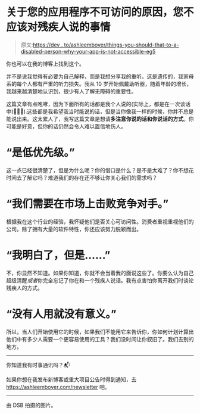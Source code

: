 # 关于您的应用程序不可访问的原因，您不应该对残疾人说的事情

> 原文:[https://dev . to/ashleemboyer/things-you-should-that-to-a-disabled-person-why-your-app-is-not-accessible-eg5](https://dev.to/ashleemboyer/things-you-shouldn-t-say-to-a-disabled-person-about-why-your-app-isn-t-accessible-eg5)

你也可以在我的博客上找到这个。

并不是说我觉得有必要为自己解释，而是我想分享我的重听。这是遗传的，我家母系的每个人都有严重的听力损失。我从 10 岁开始佩戴助听器，随着年龄的增长，我越来越清楚地认识到，很少有人了解无障碍的重要性。

这篇文章有点咆哮，因为下面所有的话都是我个人说的(实际上，都是在一次谈话中)🤦🏼‍♀️).这些都是我希望我当时能说的话，但是当你像我一样的时候，你并不总是能说出来。这太累人了，我写这篇文章是想请**多注意你说的话和你说话的方式**。你可能是好意，但你的话仍然会令人难以置信地伤人。

# [](#its-low-priority)“是低优先级。”

这一点已经很清楚了，但是为什么呢？你的借口是什么？是不是太难了？你不想花时间去了解它吗？难道我们的存在还不够让你关心我们的需求吗？

# [](#we-need-to-beat-competitors-to-market)“我们需要在市场上击败竞争对手。”

根据我在这个行业的经验，我怀疑他们是否关心可访问性。消费者重视重视他们的公司。除了拥有大量的软件特性，你还应该努力脱颖而出。

# [](#i-get-it-but)“我明白了，但是……”

不，你显然不知道。如果你知道，你就不会当着我的面说这些了。你要么认为自己超级清醒*或者*你完全忘记了你在和一个残疾人说话。我有点害怕你离开我们时谈论残疾人的方式。

# [](#theres-no-point-if-no-one-is-using-it)“没有人用就没有意义。”

所以，当人们开始使用它的时候，如果我们不能用它来告诉你，你如何计划计算出他们中有多少人需要一个更容易使用的工具？我们没时间让你叙旧了。我们去别的地方。

* * *

你知道我有时事通讯吗？📬

如果你想在我发布新博客或重大项目公告时得到通知，去 https://ashleemboyer.com/newsletter 吧。

* * *

由 DSB 拍摄的图片。
